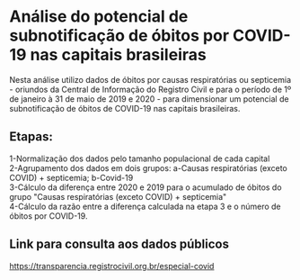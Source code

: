 # Análise do potencial de subnotificação de óbitos por COVID-19 nas capitais brasileiras

Nesta análise utilizo dados de óbitos por causas respiratórias ou septicemia - oriundos da Central de Informação do Registro Civil e para o período de 1º de janeiro à 31 de maio de 2019 e 2020 - para dimensionar um potencial de subnotificação de óbitos de COVID-19 nas capitais brasileiras.

## Etapas:
1-Normalização dos dados pelo tamanho populacional de cada capital  
2-Agrupamento dos dados em dois grupos: a-Causas respiratórias (exceto COVID) + septicemia; b-Covid-19  
3-Cálculo da diferença entre 2020 e 2019 para o acumulado de óbitos do grupo "Causas respiratórias (exceto COVID) + septicemia"  
4-Cálculo da razão entre a diferença calculada na etapa 3 e o número de óbitos por COVID-19.

## Link para consulta aos dados públicos
https://transparencia.registrocivil.org.br/especial-covid

